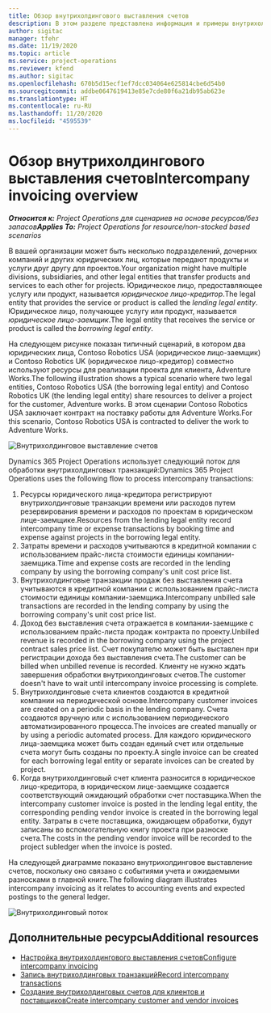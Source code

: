 ```yaml
---
title: Обзор внутрихолдингового выставления счетов
description: В этом разделе представлена информация и примеры внутрихолдингового выставления счетов для проектов.
author: sigitac
manager: tfehr
ms.date: 11/19/2020
ms.topic: article
ms.service: project-operations
ms.reviewer: kfend
ms.author: sigitac
ms.openlocfilehash: 670b5d15ecf1ef7dcc034064e625814cbe6d54b0
ms.sourcegitcommit: addbe0647619413e85e7cde80f6a21db95ab623e
ms.translationtype: HT
ms.contentlocale: ru-RU
ms.lasthandoff: 11/20/2020
ms.locfileid: "4595539"
---
```

# <a name="intercompany-invoicing-overview"></a><span data-ttu-id="b08c1-103">Обзор внутрихолдингового выставления счетов</span><span class="sxs-lookup"><span data-stu-id="b08c1-103">Intercompany invoicing overview</span></span>

<span data-ttu-id="b08c1-104">_**Относится к:** Project Operations для сценариев на основе ресурсов/без запасов_</span><span class="sxs-lookup"><span data-stu-id="b08c1-104">_**Applies To:** Project Operations for resource/non-stocked based scenarios_</span></span>

<span data-ttu-id="b08c1-105">В вашей организации может быть несколько подразделений, дочерних компаний и других юридических лиц, которые передают продукты и услуги друг другу для проектов.</span><span class="sxs-lookup"><span data-stu-id="b08c1-105">Your organization might have multiple divisions, subsidiaries, and other legal entities that transfer products and services to each other for projects.</span></span> <span data-ttu-id="b08c1-106">Юридическое лицо, предоставляющее услугу или продукт, называется *юридическое лицо-кредитор*.</span><span class="sxs-lookup"><span data-stu-id="b08c1-106">The legal entity that provides the service or product is called the *lending legal entity*.</span></span> <span data-ttu-id="b08c1-107">Юридическое лицо, получающее услугу или продукт, называется *юридическое лицо-заемщик*.</span><span class="sxs-lookup"><span data-stu-id="b08c1-107">The legal entity that receives the service or product is called the *borrowing legal entity*.</span></span>

<span data-ttu-id="b08c1-108">На следующем рисунке показан типичный сценарий, в котором два юридических лица, Contoso Robotics USA (юридическое лицо-заемщик) и Contoso Robotics UK (юридическое лицо-кредитор) совместно используют ресурсы для реализации проекта для клиента, Adventure Works.</span><span class="sxs-lookup"><span data-stu-id="b08c1-108">The following illustration shows a typical scenario where two legal entities, Contoso Robotics USA (the borrowing legal entity) and Contoso Robotics UK (the lending legal entity) share resources to deliver a project for the customer, Adventure works.</span></span> <span data-ttu-id="b08c1-109">В этом сценарии Contoso Robotics USA заключает контракт на поставку работы для Adventure Works.</span><span class="sxs-lookup"><span data-stu-id="b08c1-109">For this scenario, Contoso Robotics USA is contracted to deliver the work to Adventure Works.</span></span>

![Внутрихолдинговое выставление счетов](./media/IntercompanyScenario.png) 

<span data-ttu-id="b08c1-111">Dynamics 365 Project Operations использует следующий поток для обработки внутрихолдинговых транзакций:</span><span class="sxs-lookup"><span data-stu-id="b08c1-111">Dynamics 365 Project Operations uses the following flow to process intercompany transactions:</span></span>

1. <span data-ttu-id="b08c1-112">Ресурсы юридического лица-кредитора регистрируют внутрихолдинговые транзакции времени или расходов путем резервирования времени и расходов по проектам в юридическом лице-заемщике.</span><span class="sxs-lookup"><span data-stu-id="b08c1-112">Resources from the lending legal entity record intercompany time or expense transactions by booking time and expense against projects in the borrowing legal entity.</span></span>
2. <span data-ttu-id="b08c1-113">Затраты времени и расходов учитываются в кредитной компании с использованием прайс-листа стоимости единицы компании-заемщика.</span><span class="sxs-lookup"><span data-stu-id="b08c1-113">Time and expense costs are recorded in the lending company by using the borrowing company's unit cost price list.</span></span>
3. <span data-ttu-id="b08c1-114">Внутрихолдинговые транзакции продаж без выставления счета учитываются в кредитной компании с использованием прайс-листа стоимости единицы компании-заемщика.</span><span class="sxs-lookup"><span data-stu-id="b08c1-114">Intercompany unbilled sale transactions are recorded in the lending company by using the borrowing company's unit cost price list.</span></span>
4. <span data-ttu-id="b08c1-115">Доход без выставления счета отражается в компании-заемщике с использованием прайс-листа продаж контракта по проекту.</span><span class="sxs-lookup"><span data-stu-id="b08c1-115">Unbilled revenue is recorded in the borrowing company using the project contract sales price list.</span></span> <span data-ttu-id="b08c1-116">Счет покупателю может быть выставлен при регистрации дохода без выставления счета.</span><span class="sxs-lookup"><span data-stu-id="b08c1-116">The customer can be billed when unbilled revenue is recorded.</span></span> <span data-ttu-id="b08c1-117">Клиенту не нужно ждать завершения обработки внутрихолдинговых счетов.</span><span class="sxs-lookup"><span data-stu-id="b08c1-117">The customer doesn't have to wait until intercompany invoice processing is complete.</span></span>
5. <span data-ttu-id="b08c1-118">Внутрихолдинговые счета клиентов создаются в кредитной компании на периодической основе.</span><span class="sxs-lookup"><span data-stu-id="b08c1-118">Intercompany customer invoices are created on a periodic basis in the lending company.</span></span> <span data-ttu-id="b08c1-119">Счета создаются вручную или с использованием периодического автоматизированного процесса.</span><span class="sxs-lookup"><span data-stu-id="b08c1-119">The invoices are created manually or by using a periodic automated process.</span></span> <span data-ttu-id="b08c1-120">Для каждого юридического лица-заемщика может быть создан единый счет или отдельные счета могут быть созданы по проекту.</span><span class="sxs-lookup"><span data-stu-id="b08c1-120">A single invoice can be created for each borrowing legal entity or separate invoices can be created by project.</span></span>
6. <span data-ttu-id="b08c1-121">Когда внутрихолдинговый счет клиента разносится в юридическое лицо-кредитора, в юридическом лице-заемщике создается соответствующий ожидающий обработки счет поставщика.</span><span class="sxs-lookup"><span data-stu-id="b08c1-121">When the intercompany customer invoice is posted in the lending legal entity, the corresponding pending vendor invoice is created in the borrowing legal entity.</span></span> <span data-ttu-id="b08c1-122">Затраты в счете поставщика, ожидающем обработки, будут записаны во вспомогательную книгу проекта при разноске счета.</span><span class="sxs-lookup"><span data-stu-id="b08c1-122">The costs in the pending vendor invoice will be recorded to the project subledger when the invoice is posted.</span></span>

<span data-ttu-id="b08c1-123">На следующей диаграмме показано внутрихолдинговое выставление счетов, поскольку оно связано с событиями учета и ожидаемыми разносками в главной книге.</span><span class="sxs-lookup"><span data-stu-id="b08c1-123">The following diagram illustrates intercompany invoicing as it relates to accounting events and expected postings to the general ledger.</span></span>

![Внутрихолдинговый поток](./media/IntercompanyFlow.png)

## <a name="additional-resources"></a><span data-ttu-id="b08c1-125">Дополнительные ресурсы</span><span class="sxs-lookup"><span data-stu-id="b08c1-125">Additional resources</span></span>

- [<span data-ttu-id="b08c1-126">Настройка внутрихолдингового выставления счетов</span><span class="sxs-lookup"><span data-stu-id="b08c1-126">Configure intercompany invoicing</span></span>](configure-intercompany-invoicing.md)
- [<span data-ttu-id="b08c1-127">Запись внутрихолдинговых транзакций</span><span class="sxs-lookup"><span data-stu-id="b08c1-127">Record intercompany transactions</span></span>](create-intercompany-transactions.md)
- [<span data-ttu-id="b08c1-128">Создание внутрихолдинговых счетов для клиентов и поставщиков</span><span class="sxs-lookup"><span data-stu-id="b08c1-128">Create intercompany customer and vendor invoices</span></span>](create-intercompany-customer-vendor-invoices.md)
